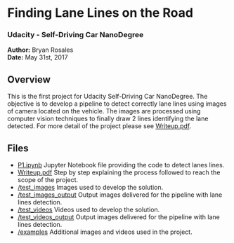 # Finding Lane Lines on the Road
### Udacity - Self-Driving Car NanoDegree

**Author:** Bryan Rosales<br>
**Date:** May 31st, 2017

Overview
---

This is the first project for Udacity Self-Driving Car NanoDegree. The objective is to develop a pipeline to detect correctly lane lines using images of camera located on the vehicle. The images are processed using computer vision techniques to finally draw 2 lines identifying the lane detected. For more detail of the project please see [Writeup.pdf](https://github.com/brosales8/LaneLinesDetection/blob/master/Writeup.pdf).


Files
---
- [P1.ipynb](https://github.com/brosales8/LaneLinesDetection/blob/master/P1.ipynb) Jupyter Notebook file providing the code to detect lanes lines.
- [Writeup.pdf](https://github.com/brosales8/LaneLinesDetection/blob/master/Writeup.pdf) Step by step explaining the process followed to reach the scope of the project.
- [/test_images](https://github.com/brosales8/LaneLinesDetection/tree/master/test_images) Images used to develop the solution.
- [/test_images_output](https://github.com/brosales8/LaneLinesDetection/tree/master/test_images_output) Output images delivered for the pipeline with lane lines detection.
- [/test_videos](https://github.com/brosales8/LaneLinesDetection/tree/master/test_videos) Videos used to develop the solution.
- [/test_videos_output](https://github.com/brosales8/LaneLinesDetection/tree/master/test_videos_output) Output images delivered for the pipeline with lane lines detection.
- [/examples](https://github.com/brosales8/LaneLinesDetection/tree/master/examples) Additional images and videos used in the project.

